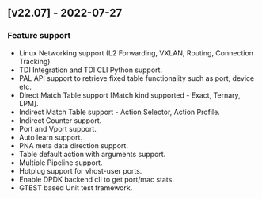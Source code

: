 ## [v22.07] - 2022-07-27

### Feature support

* Linux Networking support (L2 Forwarding, VXLAN, Routing, Connection Tracking)
* TDI Integration and TDI CLI Python support.
* PAL API support to retrieve fixed table functionality such as port, device etc.
* Direct Match Table support [Match kind supported - Exact, Ternary, LPM].
* Indirect Match Table support - Action Selector, Action Profile. 
* Indirect Counter support.
* Port and Vport support.
* Auto learn support.
* PNA meta data direction support.
* Table default action with arguments support.
* Multiple Pipeline support.
* Hotplug support for vhost-user ports.
* Enable DPDK backend cli to get port/mac stats.
* GTEST based Unit test framework.
